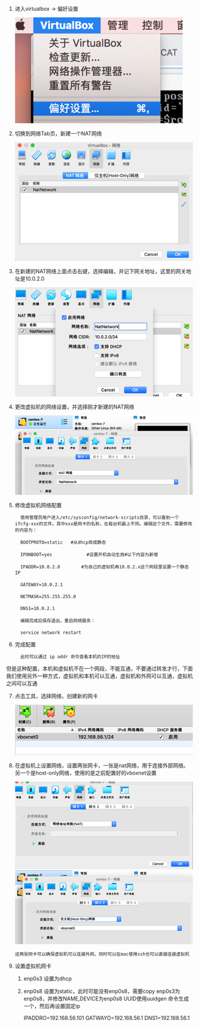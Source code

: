 1) 进入virtualbox -> 偏好设置

    ![](.mac+virtualbox+centos7虚拟机网络配置_images/bb3cf1c8.png)

2) 切换到网络Tab页，新建一个NAT网络

   ![](.mac+virtualbox+centos7虚拟机网络配置_images/29d30876.png)

3) 在新建的NAT网络上面点击右键，选择编辑，并记下网关地址，这里的网关地址是10.0.2.0
   
   ![](.mac+virtualbox+centos7虚拟机网络配置_images/f247c529.png)

4) 更改虚拟机的网络设置，并选择刚才新建的NAT网络
   
   ![](.mac+virtualbox+centos7虚拟机网络配置_images/a08508db.png)

5) 修改虚拟机网络配置 

         使用管理员用户进入/etc/sysconfig/network-scripts目录，可以看到一个ifcfg-xxx的文件。其中xxx是网卡的名称，在每台机器上不同。编辑这个文件，需要修改的内容为：

         BOOTPROTO=static   #从dhcp改成静态
      
         IPONBOOT=yes             #设置开机自动生效#以下内容为新增
      
         IPADDR=10.0.2.8        #为自己的虚拟机再10.0.2.x这个网段里设置一个静态IP
      
         GATEWAY=10.0.2.1
      
         NETMASK=255.255.255.0
      
         DNS1=10.0.2.1

         编辑完成后保存退出，重启网络服务：

         service network restart

         
6) 完成配置 

         此时可以通过 ip addr 命令查看本机的IP的地址

 

但是这种配置，本机和虚拟机不在一个网段，不能互通，不要通过转发才行，下面我们使用另外一种方式，虚拟机和本机可以互通，虚拟机和外网可以互通，虚拟机之间可以互通


7) 点击工具，选择网络，创建新的网卡

   ![](.mac+virtualbox+centos7虚拟机网络配置_images/7b629194.png)

8) 在虚拟机上设置网络，设置两张网卡，一张是nat网络，用于连接外部网络。另一个是host-only网络，使用的是之前配置好的vboxnet设置
   
   ![](.mac+virtualbox+centos7虚拟机网络配置_images/69c2fdbf.png)
   ![](.mac+virtualbox+centos7虚拟机网络配置_images/8cc60bf8.png)

       这两张网卡可以确保虚拟机可以连接外网，同时可以在mac使用ssh也可以直接连接虚拟机

9) 设置虚拟机网卡

    1) enp0s3 设置为dhcp
    2) enp0s8 设置为static，此时可能没有enp0s8，需要copy enp0s3为enp0s8，并修改NAME,DEVICE为enp0s8
       UUID使用uuidgen 命令生成一个，然后再设置固定ip

       IPADDRO=192.168.56.101
       GATWAYO=192.168.56.1
       DNS1=192.168.56.1